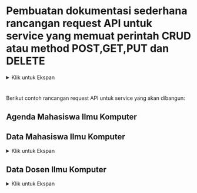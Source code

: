 # **Pembuatan dokumentasi sederhana rancangan request API untuk service yang memuat perintah CRUD atau method POST,GET,PUT dan DELETE**
<details>
<summary> Klik untuk Ekspan </summary>
     
Berikutnya adalah, perlu diketahui juga **http method** apa yang digunakan untuk sebuah proses CRUD melalui API. Berikut adalah http method yang biasanya digunakan untuk kebutuhan CRUD dasar.

**1. POST — CREATE**  
     Method POST biasa digunakan untuk melakukan request untuk membuat resource baru. Method POST ini biasanya akan diarahkan kepada method create pada Controller.
   
**2. GET — SHOW / INDEX**   
     Method GET biasa digunakan untuk melakukan request untuk mengambil atau menampilkan resource. Resource yang ditampilkan atau diambil bisa hanya satu atau semuanya      yang ada (indexing). Method GET ini akan diarahkan kepada Controller pada bagian method show untuk menampilan sebuah resource atau method index untuk menampilkan      banyak resource. 

**3. PUT — UPDATE (all)** 
     Method PUT biasa digunakan untuk melakukan request untuk melakukan perubahan pada semua elemen dari suatu resource, kecuali bagian Id atau primary key dari   
     resource tersebut. Method GET ini akan diarahkan kepada method update pada Controller.
 
**4. DELETE — DESTROY**  
     Method DELETE biasa digunakan untuk melakukan request untuk menghapus resource. Method DELETE ini biasanya akan diarahkan kepada method destroy pada Controller.
     
 #
   Selanjutnya, kita akan belajar mengenai **http response** status code atau kode respon yang diberikan oleh API endpoint.Berikut adalah success response status code yang biasa digunakan sesuai dengan http method dalam melakukan request terhadap resource.  
  **1. POST — CREATED ( 201 )**  
  **2. GET — OK ( 200 )**  
  **3. PUT / PATCH — OK ( 200)**  
  **4. DELETE — NO CONTENT ( 204 )**

</details>

#

Berikut contoh rancangan request API untuk service yang akan dibangun:

## Agenda Mahasiswa Ilmu Komputer

## Data Mahasiswa Ilmu Komputer
<details>
<summary> Klik untuk Ekspan </summary>

### Create Mahasiswa
<table>
<tr>
    <td> <b>URL</b> </td>
    <td> {{baseURL}}/api/v1/mahasiswa </td>
</tr>
<tr>
    <td> <b>Method</b> </td>
    <td> POST </td>
</tr>
<tr>
    <td> <b>Header</b> </td>
    <td> Authorization : Bearer Token  </td>
</tr>    
<tr>
<td> <b>Body</b> </td>
<td>

``` json
{
    "nama" : "Rusdi Abdul Gani",
    "alamat" : "Bogor",
    "hoby" : "Musik"
}    
```
</td>
</tr>
<tr>
<td> <b>Respon Success</b> </td>
<td>

``` json
{
    "code" : 201,
    "message" : "Data Mahasiswa berhasil diinput",
    "data" : {
        "nim" : 2001,
        "nama" : "Rusdi Abdul Gani",
        "alamat" : "Bogor",
        "hoby" : "Musik"
    } 
}    
```

</td>
</tr>
<tr>
<td> <b>Respon Conflict</b> </td>
<td>

``` json
{
    "code" : 409,
    "message" : "Nama Mahasiswa telah digunakan",
    "data" : {
        "value" : "Rusdi Abdul Gani",
        "property" : "nama",
        "location" : "body"
    } 
}    
```

</td>
</tr>
</table>

### Read Mahasiswa By nim
<table>
<tr>
    <td> <b>URL</b> </td>
    <td> {{baseURL}}/api/v1/mahasiswa </td>
</tr>
<tr>
    <td> <b>Example</b> </td>
    <td> {{baseURL}}/api/v1/mahasiswa?nim=2001 </td>
</tr>
<tr>
    <td> <b>Method</b> </td>
    <td> GET </td>
</tr>
<tr>
    <td> <b>Header</b> </td>
    <td> Authorization : Bearer Token  </td>
</tr>
<tr>
<td> <b>Query</b> </td>
<td> nim=2001 </td>
</tr>
<tr>
<td> <b>Respon Success</b> </td>
<td>

``` json
{
    "code" : 200,
    "message" : "Sukses",
    "data" : {
        "nim" : 2001,
        "nama" : "Rusdi Abdul Gani",
        "nim" : "20.1.1",
        "alamat" : "Bogor",
        "hoby" : "Musik"
    } 
}    
```

</td>
</tr>
<tr>
<td> <b>Respon Not Found</b> </td>
<td>

``` json
{
    "code" : 404,
    "message" : "NIM Mahasiswa tidak ditemukan",
    "data" : {
        "value" : 2001,
        "property" : "nim",
        "location" : "query"
    } 
}    
```

</td>
</tr>
</table>

### Read Mahasiswa All
<table>
<tr>
    <td> <b>URL</b> </td>
    <td> {{baseURL}}/api/v1/mahasiswa </td>
</tr>
<tr>
    <td> <b>Method</b> </td>
    <td> GET </td>
</tr>
<tr>
    <td> <b>Header</b> </td>
    <td> Authorization : Bearer Token  </td>
</tr>
<tr>
<td> <b>Respon Success</b> </td>
<td>

``` json
{
    "code" : 200,
    "message" : "Sukses",
    "data" : [
        {
            "nim" : 2001,
            "nama" : "Rusdi Abdul Gani",
            "alamat" : "Bogor",
            "hoby" : "Musik"
        },
        {
            "nim" : 2002,
            "nama" : "Risa",
            "alamat" : "Bogor",
            "hoby" : "Game"
        },
        {
            "nim" : 2003,
            "nama" : "Jafar Sodik",
            "alamat" : "Tajur",
            "hoby" : "Membaca"
        },
        {
            "nim" : 2004,
            "nama" : "Fajar HKM",
            "alamat" : "Cisarua",
            "hoby" : "Olahraga"
        },
        {
            "nim" : 2005,
            "nama" : "M. Fikri",
            "alamat" : "Gadog",
            "hoby" : "Game"
        }
    ]
}    
```

</td>
</tr>
</table>

### Update Mahasiswa
<table>
<tr>
    <td> <b>URL</b> </td>
    <td> {{baseURL}}/api/v1/mahasiswa </td>
</tr>
<tr>
    <td> <b>Method</b> </td>
    <td> PUT </td>
</tr>
<tr>
    <td> <b>Header</b> </td>
    <td> Authorization : Bearer Token  </td>
</tr>
<tr>
<td> <b>Body</b> </td>
<td>

``` json
{
    "nim" : 2001,
    "nama" : "Rusdi Abdul Gani",
    "alamat" : "Ciberem",
    "hoby" : "Coding"
}    
```

</td>
</tr>
<tr>
<td> <b>Respon Success</b> </td>
<td>

``` json
{
    "code" : 201,
    "message" : "Data Mahasiswa berhasil diubah",
    "data" : {
        "nim" : 2001,
        "nama" : "Rusdi Abdul Gani",
        "alamat" : "Ciberem",
        "hoby" : "coding"
    } 
}    
```

</td>
</tr>
<tr>
<td> <b>Respon Conflict</b> </td>
<td>

``` json
{
    "code" : 409,
    "message" : "Alamat Mahasiswa telah digunakan",
    "data" : {
        "value" : "Ciberem",
        "property" : "alamat",
        "location" : "body"
    } 
}    
```

</td>
</tr>
<tr>
<td> <b>Respon Not Found</b> </td>
<td>

``` json
{
    "code" : 404,
    "message" : "NIM Mahasiswa tidak ditemukan",
    "data" : {
        "value" : 2001,
        "property" : "nim",
        "location" : "body"
    } 
}    
```

</td>
</tr>
</table>

### Delete Mahasiswa
<table>
<tr>
    <td> <b>URL</b> </td>
    <td> {{baseURL}}/api/v1/mahasiswa </td>
</tr>
<tr>
    <td> <b>Example</b> </td>
    <td> {{baseURL}}/api/v1/mahasiswa?nim=2001 </td>
</tr>
<tr>
    <td> <b>Method</b> </td>
    <td> DELETE </td>
</tr>
<tr>
    <td> <b>Header</b> </td>
    <td> Authorization : Bearer Token  </td>
</tr>
<tr>
<td> <b>Query</b> </td>
<td> nim=2001 </td>
</tr>
<tr>
<td> <b>Respon Success</b> </td>
<td>

``` json
{
    "code" : 200,
    "message" : "Sukses dihapus",
    "data" : {
        "nim" : 2001,
        "nama" : "Rusdi Abdul Gani",
        "alamat" : "Ciberem",
        "hoby" : "Coding"
    }
}    
```

</td>
</tr>
<tr>
<td> <b>Respon Not Found</b> </td>
<td>

``` json
{
    "code" : 404,
    "message" : "NIM Mahasiswa tidak ditemukan",
    "data" : {
        "value" : 2001,
        "property" : "nim",
        "location" : "query"
    } 
}    
```

</td>
</tr>
</table>
</details>

## Data Dosen Ilmu Komputer
<details>
<summary> Klik untuk Ekspan </summary>

### Create Dosen
<table>
<tr>
    <td> <b>URL</b> </td>
    <td> {{baseURL}}/api/v1/dosen </td>
</tr>
<tr>
    <td> <b>Method</b> </td>
    <td> POST </td>
</tr>
<tr>
    <td> <b>Header</b> </td>
    <td> Authorization : Bearer Token  </td>
</tr>
<tr>
<td> <b>Body</b> </td>
<td>

``` json
{
    "nama" : "Uus Firdaus",
    "alamat" : "Gadog",
    "mapel" : "Basisdata, Struktur Data",
    "kelas" : "Pagi, Sore"
}    
```

</td>
</tr>
<tr>
<td> <b>Respon Success</b> </td>
<td>

``` json
{
    "code" : 201,
    "message" : "Data Dosen Berhasil diinput",
    "data" : {
        "nid" : 0010201,
        "nama" : "Uus Firdaus",
        "alamat" : "Gadog",
        "mapel" : "Basisdata, Struktur Data",
        "kelas" : "Pagi, Sore"
    } 
}    
```

</td>
</tr>
<tr>
<td> <b>Respon Conflict</b> </td>
<td>

``` json
{
    "code" : 409,
    "message" : "Nama Dosen Telah digunakan",
    "data" : {
        "value" : "Uus Firdaus",
        "property" : "nama",
        "location" : "body"
    } 
}    
```
    
</td>
</tr>
</table>

### Read Dosen By nid
<table>
<tr>
    <td> <b>URL</b> </td>
    <td> {{baseURL}}/api/v1/dosen </td>
</tr>
<tr>
    <td> <b>Example</b> </td>
    <td> {{baseURL}}/api/v1/dosen?nid=0010201 </td>
</tr>
<tr>
    <td> <b>Method</b> </td>
    <td> GET </td>
</tr>
<tr>
    <td> <b>Header</b> </td>
    <td> Authorization : Bearer Token  </td>
</tr>
<tr>
<td> <b>Query</b> </td>
<td> nid=0010201 </td>
</tr>
<tr>
<td> <b>Respon Success</b> </td>
<td>

``` json
{
    "code" : 200,
    "message" : "Sukses",
    "data" : {
        "nid" : 0010201,
        "nama" : "Uus Firdaus",
        "alamat" : "Gadog",
        "mapel" : "Basisdata, Struktur Data",
        "kelas" : "Pagi, Sore"
    } 
}    
```

</td>
</tr>
<tr>
<td> <b>Respon Not Found</b> </td>
<td>

``` json
{
    "code" : 404,
    "message" : "NID Dosen tidak ditemukan",
    "data" : {
        "value" : 0010201,
        "property" : "nid",
        "location" : "query"
    } 
}    
```

</td>
</tr>
</table>


### Read Dosen All
<table>
<tr>
    <td> <b>URL</b> </td>
    <td> {{baseURL}}/api/v1/dosen </td>
</tr>
<tr>
    <td> <b>Method</b> </td>
    <td> GET </td>
</tr>
<tr>
    <td> <b>Header</b> </td>
    <td> Authorization : Bearer Token  </td>
</tr>
<tr>
<td> <b>Respon Success</b> </td>
<td>

``` json
{
    "code" : 200,
    "message" : "Sukses",
    "data" : 
        {
            "nid" : 0010201,
            "nama" : "Uus Firdaus",
            "alamat" : "Gadog",
            "mapel" : "Basisdata, Struktur Data",
            "kelas" : "Pagi, Sore"
        },
        {
            "nid" : 0010202,
            "nama" : "Hilmy Aliy Andra Putra",
            "alamat" : "Ciapus",
            "mapel" : "Matematika, Aljabar Linear",
            "kelas" : "Pagi, Sore"
        },
        {
            "nid" : 0010203,
            "nama" : "Mash'um Abdul Jabbar",
            "alamat" : "Megamendung",
            "mapel" : "OOP, PBW",
            "kelas" : "Pagi, Sore"
        }
    
}    
```

</td>
</tr>
</table>

### Update Dosen
<table>
<tr>
    <td> <b>URL</b> </td>
    <td> {{baseURL}}/api/v1/dosen </td>
</tr>
<tr>
    <td> <b>Method</b> </td>
    <td> PUT </td>
</tr>
<tr>
    <td> <b>Header</b> </td>
    <td> Authorization : Bearer Token  </td>
</tr>
<tr>
<td> <b>Body</b> </td>
<td>

``` json
{
    "nid" : 0010203,
    "nama" : "Mash'um Abdul Jabbar, M.T.I",
    "alamat" : "Megamendung",
    "mapel" : "OOP, PBW",
    "kelas" : "Pagi, Sore"
}    
```

</td>
</tr>
<tr>
<td> <b>Respon Success</b> </td>
<td>

``` json
{
    "code" : 201,
    "message" : "Data Dosen Berhasil diubah",
    "data" : {
        "nid" : 0010203,
        "nama" : "Mash'um Abdul Jabbar, M.T.I",
        "alamat" : "Megamendung",
        "mapel" : "OOP, PBW",
        "kelas" : "Pagi, Sore"
    } 
}    
```

</td>
</tr>
<tr>
<td> <b>Respon Conflict</b> </td>
<td>

``` json
{
    "code" : 409,
    "message" : "Nama Dosen Telah digunakan",
    "data" : {
        "value" : "Mash'um Abdul Jabbar, M.T.I",
        "property" : "nama",
        "location" : "body"
    } 
}    
```

</td>
</tr>
<tr>
<td> <b>Respon Not Found</b> </td>
<td>

``` json
{
    "code" : 404,
    "message" : "NID Dosen tidak ditemukan",
    "data" : {
        "value" : 0010203,
        "property" : "nid",
        "location" : "body"
    } 
}    
```

</td>
</tr>
</table>

### Delete Dosen
<table>
<tr>
    <td> <b>URL</b> </td>
    <td> {{baseURL}}/api/v1/dosen </td>
</tr>
<tr>
    <td> <b>Example</b> </td>
    <td> {{baseURL}}/api/v1/dosen?nid=0010201 </td>
</tr>
<tr>
    <td> <b>Method</b> </td>
    <td> DELETE </td>
</tr>
<tr>
    <td> <b>Header</b> </td>
    <td> Authorization : Bearer Token  </td>
</tr>
<tr>
<td> <b>Query</b> </td>
<td> nid=0010201 </td>
</tr>
<tr>
<td> <b>Respon Success</b> </td>
<td>

``` json
{
    "code" : 200,
    "message" : "Sukses dihapus",
    "data" : {
        "nid" : 0010201,
        "nama" : "Uus Firdaus",
        "alamat" : "Gadog",
        "mapel" : "Basisdata, Struktur Data",
        "kelas" : "Pagi, Sore"
    } 
}    
```

</td>
</tr>
<tr>
<td> <b>Respon Not Found</b> </td>
<td>

``` json
{
    "code" : 404,
    "message" : "NID Dosen tidak ditemukan",
    "data" : {
        "value" : 0010201,
        "property" : "nid",
        "location" : "query"
    } 
}    
```

</td>
</tr>
</table>
</details>
